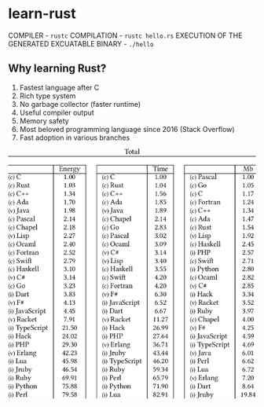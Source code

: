 # learn-rust

COMPILER - `rustc`
COMPILATION - `rustc hello.rs`
EXECUTION OF THE GENERATED EXCUATABLE BINARY - `./hello`

## Why learning Rust?

1. Fastest language after C
2. Rich type system
3. No garbage collector (faster runtime)
4. Useful compiler output
5. Memory safety
6. Most beloved programming language since 2016 (Stack Overflow)
7. Fast adoption in various branches

![Normalized-global-results-for-Energy-Time-and-Memory](assets/Images/Normalized-global-results-for-Energy-Time-and-Memory.png)

